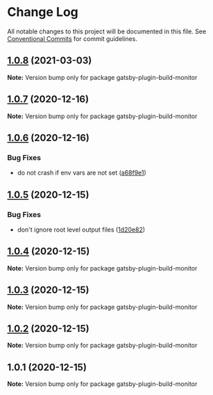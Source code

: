 # Change Log

All notable changes to this project will be documented in this file.
See [Conventional Commits](https://conventionalcommits.org) for commit guidelines.

## [1.0.8](https://github.com/AmazeeLabs/silverback-mono/compare/gatsby-plugin-build-monitor@1.0.7...gatsby-plugin-build-monitor@1.0.8) (2021-03-03)

**Note:** Version bump only for package gatsby-plugin-build-monitor





## [1.0.7](https://github.com/AmazeeLabs/silverback-mono/compare/gatsby-plugin-build-monitor@1.0.6...gatsby-plugin-build-monitor@1.0.7) (2020-12-16)

**Note:** Version bump only for package gatsby-plugin-build-monitor





## [1.0.6](https://github.com/AmazeeLabs/silverback-mono/compare/gatsby-plugin-build-monitor@1.0.5...gatsby-plugin-build-monitor@1.0.6) (2020-12-16)


### Bug Fixes

* do not crash if env vars are not set ([a68f9e1](https://github.com/AmazeeLabs/silverback-mono/commit/a68f9e1997e507909fa33d52353d75251ec92115))





## [1.0.5](https://github.com/AmazeeLabs/silverback-mono/compare/gatsby-plugin-build-monitor@1.0.4...gatsby-plugin-build-monitor@1.0.5) (2020-12-15)


### Bug Fixes

* don't ignore root level output files ([1d20e82](https://github.com/AmazeeLabs/silverback-mono/commit/1d20e826168227d1990ad5a5f2c34da696e21e88))





## [1.0.4](https://github.com/AmazeeLabs/silverback-mono/compare/gatsby-plugin-build-monitor@1.0.3...gatsby-plugin-build-monitor@1.0.4) (2020-12-15)

**Note:** Version bump only for package gatsby-plugin-build-monitor





## [1.0.3](https://github.com/AmazeeLabs/silverback-mono/compare/gatsby-plugin-build-monitor@1.0.2...gatsby-plugin-build-monitor@1.0.3) (2020-12-15)

**Note:** Version bump only for package gatsby-plugin-build-monitor





## [1.0.2](https://github.com/AmazeeLabs/silverback-mono/compare/gatsby-plugin-build-monitor@1.0.1...gatsby-plugin-build-monitor@1.0.2) (2020-12-15)

**Note:** Version bump only for package gatsby-plugin-build-monitor





## 1.0.1 (2020-12-15)

**Note:** Version bump only for package gatsby-plugin-build-monitor
